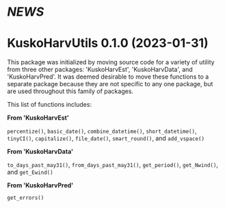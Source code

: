 # *NEWS*

# KuskoHarvUtils 0.1.0 (2023-01-31)

This package was initialized by moving source code for a variety of utility from three other packages: 'KuskoHarvEst', 'KuskoHarvData', and 'KuskoHarvPred'.
It was deemed desirable to move these functions to a separate package because they are not specific to any one package, but are used throughout this family of packages.

This list of functions includes:

**From 'KuskoHarvEst'**

`percentize()`, `basic_date()`, `combine_datetime()`, `short_datetime()`, `tinyCI()`, `capitalize()`, `file_date()`, `smart_round()`, and `add_vspace()`

**From 'KuskoHarvData'**

`to_days_past_may31()`, `from_days_past_may31()`, `get_period()`, `get_Nwind()`, and `get_Ewind()`

**From 'KuskoHarvPred'**

`get_errors()`
